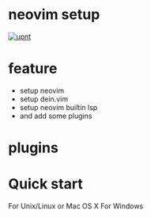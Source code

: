 # neovim setup
[![upnt](https://circleci.com/gh/upnt/neovim-setup.svg?style=svg)](https://circleci.com/gh/upnt/neovim-setup)

# feature
- setup neovim
- setup dein.vim
- setup neovim builtin lsp
- and add some plugins

# plugins

# Quick start
For Unix/Linux or Mac OS X
For Windows
